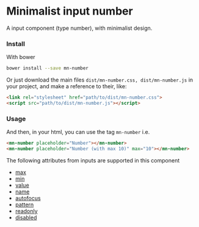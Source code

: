 # Minimalist input number

A input component (type number), with minimalist design.

<!-- See the [demo](http://codepen.io/darlanmendonca/full/akgXQq)

[![preview demo](https://raw.githubusercontent.com/minimalist-components/mn-input/master/sources/example/mn-input.gif)](http://codepen.io/darlanmendonca/full/akgXQq) -->

### Install

With bower

```sh
bower install --save mn-number
```

Or just download the main files ```dist/mn-number.css, dist/mn-number.js``` in your project, and make a reference to their, like:

```html
<link rel="stylesheet" href="path/to/dist/mn-number.css">
<script src="path/to/dist/mn-number.js"></script>
```

### Usage

And then, in your html, you can use the tag ```mn-number``` i.e.

```html
<mn-number placeholder="Number"></mn-number>
<mn-number placeholder="Number (with max 10)" max="10"></mn-number>
```

The following attributes from inputs are supported in this component

- [max](http://www.w3schools.com/tags/att_input_max.asp)
- [min](http://www.w3schools.com/tags/att_input_min.asp)
- [value](http://www.w3schools.com/tags/att_input_value.asp)
- [name](http://www.w3schools.com/tags/att_input_name.asp)
- [autofocus](http://www.w3schools.com/tags/att_input_autofocus.asp)
- [pattern](http://www.w3schools.com/tags/att_input_pattern.asp)
- [readonly](http://www.w3schools.com/tags/att_input_readonly.asp)
- [disabled](http://www.w3schools.com/tags/att_input_disabled.asp)
